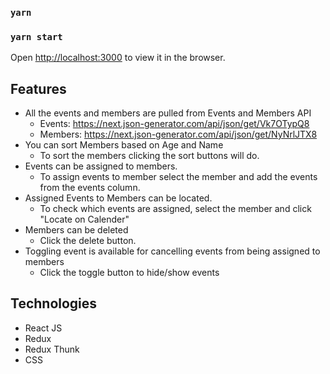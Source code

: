 ### `yarn`
### `yarn start`
Open [http://localhost:3000](http://localhost:3000) to view it in the browser.

## Features

* All the events and members are pulled from Events and Members API
  - Events: https://next.json-generator.com/api/json/get/Vk7OTypQ8
  - Members: https://next.json-generator.com/api/json/get/NyNrlJTX8
* You can sort Members based on Age and Name
  - To sort the members clicking the sort buttons will do.
* Events can be assigned to members.
  - To assign events to member select the member and add the events from the events column.  
* Assigned Events to Members can be located. 
  - To check which events are assigned, select the member and click "Locate on Calender"
* Members can be deleted
  - Click the delete button.
* Toggling event is available for cancelling events from being assigned to members  
  - Click the toggle button to hide/show events

## Technologies

* React JS
* Redux
* Redux Thunk
* CSS